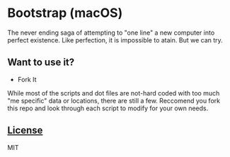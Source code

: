 # Bootstrap (macOS)

The never ending saga of attempting to "one line" a new computer into perfect existence. Like perfection, it is impossible to atain. But we can try. 

## Want to use it?

* Fork It

While most of the scripts and dot files are not-hard coded with too much "me specific" data or locations, there are still a few. Reccomend you fork this repo and look through each script to modify for your own needs.

## [License](/LICENSE)

MIT
